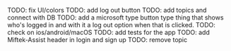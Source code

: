 TODO: fix UI/colors
TODO: add log out button
TODO: add topics and connect with DB
TODO: add a microsoft type button type thing that shows who's logged in and with it a log out option when that is clicked.
TODO: check on ios/android/macOS
TODO: add tests for the app
TODO: add Miftek-Assist header in login and sign up
TODO: remove topic